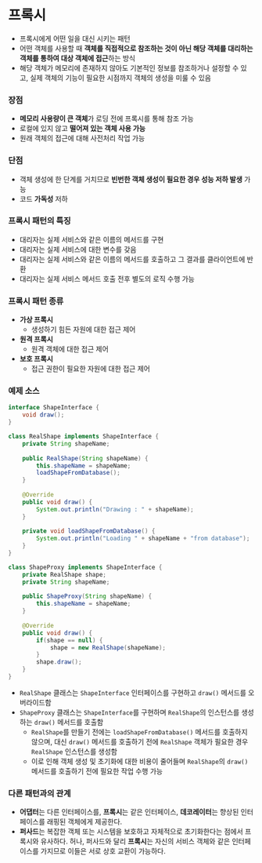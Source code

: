 # 프록시
* 프록시에게 어떤 일을 대신 시키는 패턴
* 어떤 객체를 사용할 때 **객체를 직접적으로 참조하는 것이 아닌 해당 객체를 대리하는 객체를 통하여 대상 객체에 접근**하는 방식
* 해당 객체가 메모리에 존재하지 않아도 기본적인 정보를 참조하거나 설정할 수 있고, 실제 객체의 기능이 필요한 시점까지 객체의 생성을 미룰 수 있음
### 장점
* **메모리 사용량이 큰 객체**가 로딩 전에 프록시를 통해 참조 가능
* 로컬에 있지 않고 **떨어져 있는 객체 사용 가능**
* 원래 객체의 접근에 대해 사전처리 작업 가능
### 단점
* 객체 생성에 한 단계를 거치므로 **빈번한 객체 생성이 필요한 경우 성능 저하 발생** 가능
* 코드 **가독성** 저하
### 프록시 패턴의 특징
* 대리자는 실제 서비스와 같은 이름의 메서드를 구현
* 대리자는 실제 서비스에 대한 변수를 갖음
* 대리자는 실제 서비스와 같은 이름의 메서드를 호출하고 그 결과를 클라이언트에 반환
* 대리자는 실제 서비스 메서드 호출 전후 별도의 로직 수행 가능
### 프록시 패턴 종류
* **가상 프록시**
  * 생성하기 힘든 자원에 대한 접근 제어
* **원격 프록시**
  * 원격 객체에 대한 접근 제어
* **보호 프록시**
  * 접근 권한이 필요한 자원에 대한 접근 제어
### 예제 소스
```java
interface ShapeInterface {
	void draw();
}

class RealShape implements ShapeInterface {
	private String shapeName;
	
	public RealShape(String shapeName) {
		this.shapeName = shapeName;
		loadShapeFromDatabase();
	}
	
	@Override
	public void draw() {
		System.out.println("Drawing : " + shapeName);
	}
	
	private void loadShapeFromDatabase() {
		System.out.println("Loading " + shapeName + "from database");
	}
}

class ShapeProxy implements ShapeInterface {
	private RealShape shape;
	private String shapeName;
	
	public ShapeProxy(String shapeName) {
		this.shapeName = shapeName;
	}
	
	@Override
	public void draw() {
		if(shape == null) {
			shape = new RealShape(shapeName);
		}
		shape.draw();
	}
}
```
* `RealShape` 클래스는 `ShapeInterface` 인터페이스를 구현하고 `draw()` 메서드를 오버라이드함
* `ShapeProxy`  클래스는 `ShapeInterface`를 구현하며 `RealShape`의 인스턴스를 생성하는 `draw()` 메서드를 호출함
  * `RealShape`를 만들기 전에는 `loadShapeFromDatabase()` 메서드를 호출하지 않으며, 대신 `draw()` 메서드를 호출하기 전에 `RealShape` 객체가 필요한 경우 `RealShape` 인스턴스를 생성함
  * 이로 인해 객체 생성 및 초기화에 대한 비용이 줄어들며 `RealShape`의 `draw()` 메서드를 호출하기 전에 필요한 작업 수행 가능

### 다른 패턴과의 관계
* **어댑터**는 다른 인터페이스를, **프록시**는 같은 인터페이스, **데코레이터**는 향상된 인터페이스를 래핑된 객체에게 제공한다.
* **퍼사드**는 복잡한 객체 또는 시스템을 보호하고 자체적으로 초기화한다는 점에서 프록시와 유사하다. 허나, 퍼사드와 달리 **프록시**는 자신의 서비스 객체와 같은 인터페이스를 가지므로 이들은 서로 상호 교환이 가능하다.
